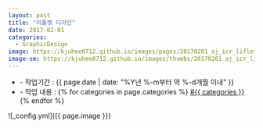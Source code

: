 ```yaml
---
layout: post
title: "리플렛 디자인"
date: 2017-02-01
categories:
  - GraphicDesign
image: https://kjuhee0712.github.io/images/pages/20170201_aj_icr_liflet_03.jpg
image-sm: https://kjuhee0712.github.io/images/thumbs/20170201_aj_icr_liflet_03.jpg
---
```


<ul class="inform">
	<li class="preview__date" itemprop="datePublished" datetime="{{ page.date | date_to_xmlschema }}">- 작업기간 : {{ page.date | date: "%Y년 %-m부터 약 %-d개월 이내" }}</li>
	<li class="preview__catetory" itemprop="catetory">- 작업 내용 :
		{% for categories in page.categories %}
           <a href="/category/{{ categories }}/">#{{ categories }}</a>     
      	{% endfor %}</li>
</ul>

![_config.yml]({{ page.image }})


